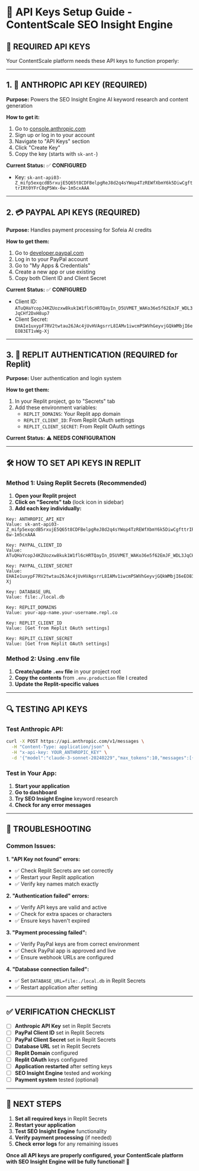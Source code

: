 # 🔑 API Keys Setup Guide - ContentScale SEO Insight Engine

## 🚨 **REQUIRED API KEYS**

Your ContentScale platform needs these API keys to function properly:

---

## 1. 🤖 **ANTHROPIC API KEY** (REQUIRED)

**Purpose:** Powers the SEO Insight Engine AI keyword research and content generation

**How to get it:**
1. Go to [console.anthropic.com](https://console.anthropic.com)
2. Sign up or log in to your account
3. Navigate to "API Keys" section
4. Click "Create Key"
5. Copy the key (starts with `sk-ant-`)

**Current Status:** ✅ **CONFIGURED**
- Key: `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`

---

## 2. 💳 **PAYPAL API KEYS** (REQUIRED)

**Purpose:** Handles payment processing for Sofeia AI credits

**How to get them:**
1. Go to [developer.paypal.com](https://developer.paypal.com)
2. Log in to your PayPal account
3. Go to "My Apps & Credentials"
4. Create a new app or use existing
5. Copy both Client ID and Client Secret

**Current Status:** ✅ **CONFIGURED**
- Client ID: `ATuQHaYcopJ4KZUozxw8kuk1W1fl6cHRTQayIn_D5UVMET_WAKo36e5f62EmJF_WDL3JqCHf2DxH8up7`
- Client Secret: `EHAIe1uxypF7RV2twtau26JAc4jUvHVAgsrrL8IAMv1iwcmPSWVhGeyvjGQkWMbjI6eEO83ET1vWg-Xj`

---

## 3. 🔐 **REPLIT AUTHENTICATION** (REQUIRED for Replit)

**Purpose:** User authentication and login system

**How to get them:**
1. In your Replit project, go to "Secrets" tab
2. Add these environment variables:
   - `REPLIT_DOMAINS`: Your Replit app domain
   - `REPLIT_CLIENT_ID`: From Replit OAuth settings
   - `REPLIT_CLIENT_SECRET`: From Replit OAuth settings

**Current Status:** ⚠️ **NEEDS CONFIGURATION**

---

## 🛠️ **HOW TO SET API KEYS IN REPLIT**

### **Method 1: Using Replit Secrets (Recommended)**

1. **Open your Replit project**
2. **Click on "Secrets" tab** (lock icon in sidebar)
3. **Add each key individually:**

```
Key: ANTHROPIC_API_KEY
Value: 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

Key: PAYPAL_CLIENT_ID
Value: ATuQHaYcopJ4KZUozxw8kuk1W1fl6cHRTQayIn_D5UVMET_WAKo36e5f62EmJF_WDL3JqCHf2DxH8up7

Key: PAYPAL_CLIENT_SECRET
Value: EHAIe1uxypF7RV2twtau26JAc4jUvHVAgsrrL8IAMv1iwcmPSWVhGeyvjGQkWMbjI6eEO83ET1vWg-Xj

Key: DATABASE_URL
Value: file:./local.db

Key: REPLIT_DOMAINS
Value: your-app-name.your-username.repl.co

Key: REPLIT_CLIENT_ID
Value: [Get from Replit OAuth settings]

Key: REPLIT_CLIENT_SECRET
Value: [Get from Replit OAuth settings]
```

### **Method 2: Using .env file**

1. **Create/update `.env` file** in your project root
2. **Copy the contents** from `.env.production` file I created
3. **Update the Replit-specific values**

---

## 🔍 **TESTING API KEYS**

### **Test Anthropic API:**
```bash
curl -X POST https://api.anthropic.com/v1/messages \
  -H "Content-Type: application/json" \
  -H "x-api-key: YOUR_ANTHROPIC_KEY" \
  -d '{"model":"claude-3-sonnet-20240229","max_tokens":10,"messages":[{"role":"user","content":"Hello"}]}'
```

### **Test in Your App:**
1. **Start your application**
2. **Go to dashboard**
3. **Try SEO Insight Engine** keyword research
4. **Check for any error messages**

---

## 🚨 **TROUBLESHOOTING**

### **Common Issues:**

**1. "API Key not found" errors:**
- ✅ Check Replit Secrets are set correctly
- ✅ Restart your Replit application
- ✅ Verify key names match exactly

**2. "Authentication failed" errors:**
- ✅ Verify API keys are valid and active
- ✅ Check for extra spaces or characters
- ✅ Ensure keys haven't expired

**3. "Payment processing failed":**
- ✅ Verify PayPal keys are from correct environment
- ✅ Check PayPal app is approved and live
- ✅ Ensure webhook URLs are configured

**4. "Database connection failed":**
- ✅ Set `DATABASE_URL=file:./local.db` in Replit Secrets
- ✅ Restart application after setting

---

## ✅ **VERIFICATION CHECKLIST**

- [ ] **Anthropic API Key** set in Replit Secrets
- [ ] **PayPal Client ID** set in Replit Secrets  
- [ ] **PayPal Client Secret** set in Replit Secrets
- [ ] **Database URL** set in Replit Secrets
- [ ] **Replit Domain** configured
- [ ] **Replit OAuth** keys configured
- [ ] **Application restarted** after setting keys
- [ ] **SEO Insight Engine** tested and working
- [ ] **Payment system** tested (optional)

---

## 🎯 **NEXT STEPS**

1. **Set all required keys** in Replit Secrets
2. **Restart your application**
3. **Test SEO Insight Engine** functionality
4. **Verify payment processing** (if needed)
5. **Check error logs** for any remaining issues

**Once all API keys are properly configured, your ContentScale platform with SEO Insight Engine will be fully functional!** 🚀

